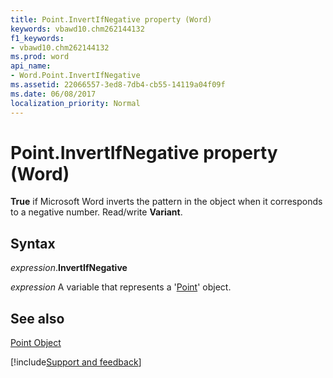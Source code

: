 ```yaml
---
title: Point.InvertIfNegative property (Word)
keywords: vbawd10.chm262144132
f1_keywords:
- vbawd10.chm262144132
ms.prod: word
api_name:
- Word.Point.InvertIfNegative
ms.assetid: 22066557-3ed8-7db4-cb55-14119a04f09f
ms.date: 06/08/2017
localization_priority: Normal
---
```



# Point.InvertIfNegative property (Word)

 **True** if Microsoft Word inverts the pattern in the object when it corresponds to a negative number. Read/write **Variant**.


## Syntax

_expression_.**InvertIfNegative**

_expression_ A variable that represents a '[Point](Word.Point.md)' object.


## See also


[Point Object](Word.Point.md)

[!include[Support and feedback](~/includes/feedback-boilerplate.md)]
